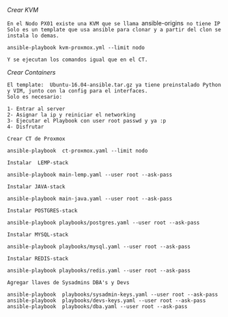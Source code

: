*Crear KVM*

`En el Nodo PX01 existe una KVM que se llama `ansible-origins` no tiene IP
Solo es un template que usa ansible para clonar y a partir del clon se instala lo demas.`
```
ansible-playbook kvm-proxmox.yml --limit nodo
```
`Y se ejecutan los comandos igual que en el CT.`





*Crear  Containers*

```
El template:  Ubuntu-16.04-ansible.tar.gz ya tiene preinstalado Python y VIM, junto con la config para el interfaces.
Solo es necesario:

1- Entrar al server 
2- Asignar la ip y reiniciar el networking
3- Ejecutar el Playbook con user root passwd y ya :p
4- Disfrutar
```

`Crear CT de Proxmox`
```
ansible-playbook  ct-proxmox.yaml --limit nodo
```

`Instalar  LEMP-stack`
```
ansible-playbook main-lemp.yaml --user root --ask-pass
``` 

`Instalar JAVA-stack`
```
ansible-playbook main-java.yaml --user root --ask-pass
``` 

`Instalar POSTGRES-stack`
```
ansible-playbook playbooks/postgres.yaml --user root --ask-pass
``` 

`Instalar MYSQL-stack`
```
ansible-playbook playbooks/mysql.yaml --user root --ask-pass
``` 

`Instalar REDIS-stack`
```
ansible-playbook playbooks/redis.yaml --user root --ask-pass
```



`Agregar llaves de Sysadmins DBA's y Devs`
```
ansible-playbook  playbooks/sysadmin-keys.yaml --user root --ask-pass
ansible-playbook  playbooks/devs-keys.yaml --user root --ask-pass
ansible-playbook  playbooks/dba.yaml --user root --ask-pass

```
